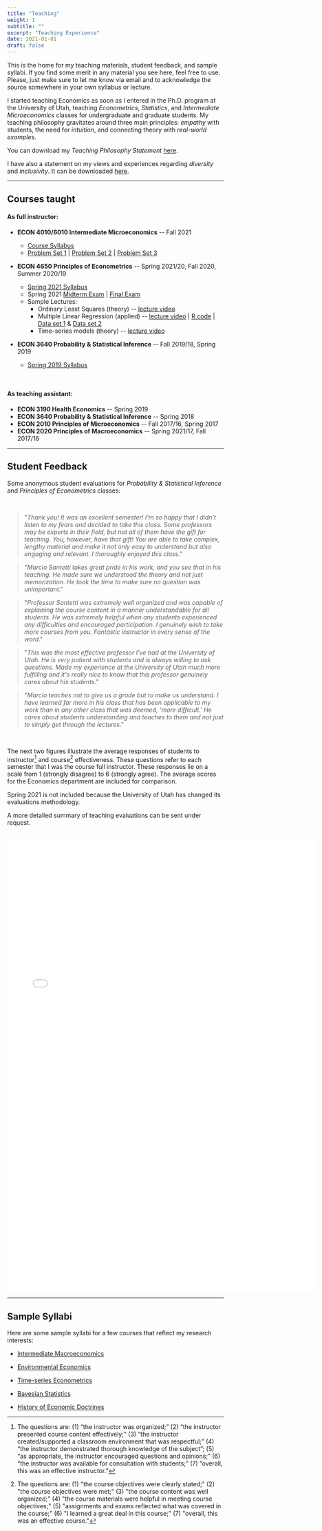 ```yaml
---
title: "Teaching"
weight: 1
subtitle: ""
excerpt: "Teaching Experience"
date: 2021-01-01
draft: false
---
```


This is the home for my teaching materials, student feedback, and sample syllabi. If you find some merit in any material you see here, feel free to use. Please, just make sure to let me know via email and to acknowledge the source somewhere in your own syllabus or lecture.

I started teaching Economics as soon as I entered in the Ph.D. program at the University of Utah, teaching *Econometrics*, *Statistics*, and *Intermediate Microeconomics* classes for undergraduate and graduate students. My teaching philosophy gravitates around three main principles: *empathy* with students, the need for *intuition*, and connecting  theory with *real-world examples*.

You can download my *Teaching Philosophy Statement* [here](/teaching/Santetti_Teaching_Statement.pdf).

I have also a statement on my views and experiences regarding *diversity* and *inclusivity*. It can be downloaded [here](/teaching/Santetti_Diversity_Statement.pdf).

---

## Courses taught

#### As full instructor:

- **ECON 4010/6010 Intermediate Microeconomics** -- Fall 2021

  - [Course Syllabus](/teaching/syllabus_4010_fall21.pdf)
  - [Problem Set 1](/teaching/PS1_fall21.pdf) | [Problem Set 2](/teaching/PS2_fall21.pdf) | [Problem Set 3](/teaching/PS3_fall21.pdf)
  
- **ECON 4650 Principles of Econometrics** -- Spring 2021/20, Fall 2020, Summer 2020/19
  
  - [Spring 2021 Syllabus](/teaching/syllabus_4650_sp21.pdf)
  - Spring 2021 [Midterm Exam](/teaching/midterm_sp21.pdf) | [Final Exam](/teaching/final_sp21.pdf)
  - Sample Lectures: 
    - Ordinary Least Squares (theory) -- [lecture video](https://youtu.be/d3UhVkRyfEA)
    - Multiple Linear Regression (applied) -- [lecture video](https://youtu.be/ciw-K_jIaNQ) | [R code](/teaching/multiple-regression.R) | [Data set 1](/teaching/mroz.csv) \& [Data set 2](/teaching/fast_food.csv)
    - Time-series models (theory) -- [lecture video](https://youtu.be/MDZ0TZU8NOw)
  
- **ECON 3640 Probability \& Statistical Inference** -- Fall 2019/18, Spring 2019

  - [Spring 2019 Syllabus](syllabus-3640-sp2019.pdf)

<br>

#### As teaching assistant:

- **ECON 3190 Health Economics** -- Spring 2019
- **ECON 3640 Probability \& Statistical Inference** -- Spring 2018
- **ECON 2010 Principles of Microeconomics** -- Fall 2017/16, Spring 2017
- **ECON 2020 Principles of Macroeconomics** -- Spring 2021/17, Fall 2017/16


---

## Student Feedback

Some anonymous student evaluations for *Probability & Statistical Inference* and *Principles of Econometrics* classes:


<br>

  > "*Thank you! It was an excellent semester! I'm so happy that I didn't listen to my fears and decided to take this class. Some professors may be experts in their field, but not all of them have the gift for teaching. You, however, have that gift! You are able to take complex, lengthy material and make it not only easy to understand but also engaging and relevant. I thoroughly enjoyed this class*."

  > "*Marcio Santetti takes great pride in his work, and you see that in his teaching. He made sure we understood the theory and not just memorization. He took the time to make sure no question was unimportant*."
  
  > "*Professor Santetti was extremely well organized and was capable of explaining the course content in a manner understandable for all students. He was extremely helpful when any students experienced any difficulties and encouraged participation. I genuinely wish to take more courses from you. Fantastic instructor in every sense of the word*."
  
  > "*This was the most effective professor I've had at the University of Utah. He is very patient with students and is always willing to ask questions. Made my experience at the University of Utah much more fulfilling and it's really nice to know that this professor genuinely cares about his students*."
  
  > "*Marcio teaches not to give us a grade but to make us understand. I have learned far more in his class that has been applicable to my work than in any other class that was deemed, 'more difficult.' He cares about students understanding and teaches to them and not just to simply get through the lectures*."

<br>

The next two figures illustrate the average responses of students to instructor[^1] and course[^2] effectiveness. These questions refer to each semester that I was the course full instructor. These responses lie on a scale from 1 (strongly disagree) to 6 (strongly agree). The average scores for the Economics department are included for comparison. 

Spring 2021 is not included because the University of Utah has changed its evaluations methodology.

A more detailed summary of teaching evaluations can be sent under request.

<br>

<embed src="../files/evals.html" width="720px" height="1050px" />


[^1]: The questions are: (1) “the instructor was organized;” (2) “the instructor presented course content effectively;” (3) “the instructor created/supported a classroom environment that was respectful;” (4) “the instructor demonstrated thorough knowledge of the subject”; (5) “as appropriate, the instructor encouraged questions and opinions;” (6) “the instructor was available for consultation with students;” (7) “overall, this was an effective instructor.”

[^2]: The questions are: (1) "the course objectives were clearly stated;" (2) "the course objectives were met;" (3) "the course content was well organized;" (4) "the course materials were helpful in meeting course objectives;" (5) "assignments and exams reflected what was covered in the course;" (6) "I learned a great deal in this course;" (7) "overall, this was an effective course."

---

## Sample Syllabi

Here are some sample syllabi for a few courses that reflect my research interests:

- [Intermediate Macroeconomics](/teaching/macro_syllabus.pdf)

- [Environmental Economics](/teaching/enviro_syllabus.pdf)

- [Time-series Econometrics](/teaching/macrometrics_syllabus.pdf)

- [Bayesian Statistics](/teaching/bayesian_stats_syllabus.pdf)

- [History of Economic Doctrines](/teaching/doctrines_syllabus.pdf)

